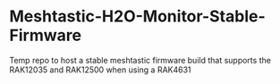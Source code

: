 # Meshtastic-H2O-Monitor-Stable-Firmware
Temp repo to host a stable meshtastic firmware build that supports the RAK12035 and RAK12500 when using a RAK4631 
